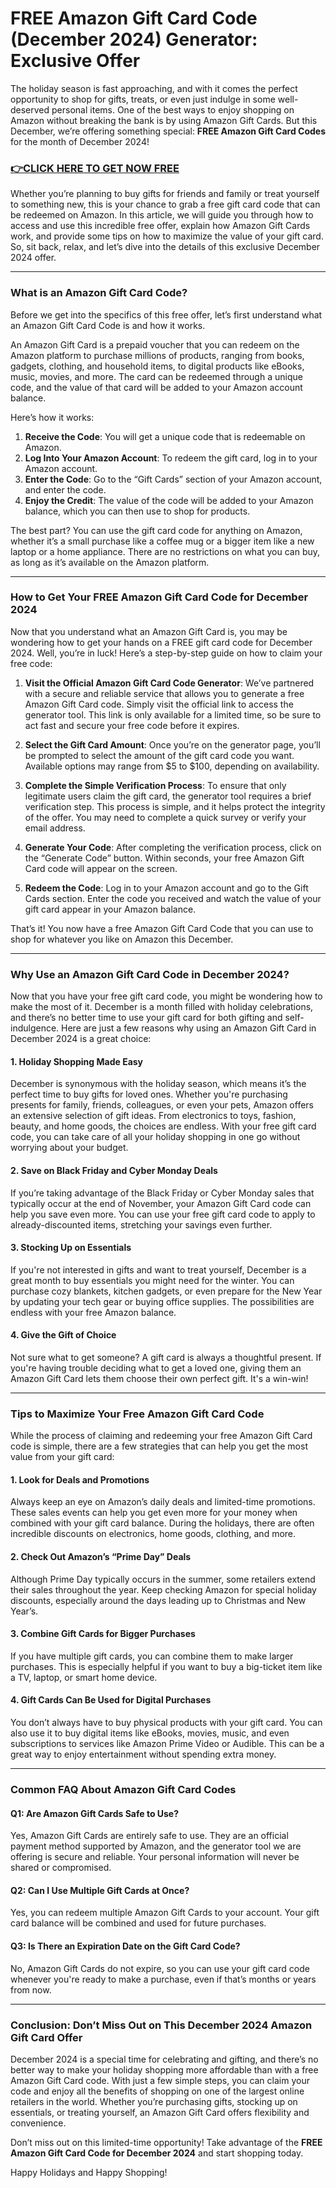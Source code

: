 # FREE Amazon Gift Card Code (December 2024) Generator: Exclusive Offer

The holiday season is fast approaching, and with it comes the perfect opportunity to shop for gifts, treats, or even just indulge in some well-deserved personal items. One of the best ways to enjoy shopping on Amazon without breaking the bank is by using Amazon Gift Cards. But this December, we’re offering something special: **FREE Amazon Gift Card Codes** for the month of December 2024!

### [👉CLICK HERE TO GET NOW FREE](https://freeforyou.xyz/amazon/go/codes/)

Whether you’re planning to buy gifts for friends and family or treat yourself to something new, this is your chance to grab a free gift card code that can be redeemed on Amazon. In this article, we will guide you through how to access and use this incredible free offer, explain how Amazon Gift Cards work, and provide some tips on how to maximize the value of your gift card. So, sit back, relax, and let’s dive into the details of this exclusive December 2024 offer.

---

### What is an Amazon Gift Card Code?

Before we get into the specifics of this free offer, let’s first understand what an Amazon Gift Card Code is and how it works.

An Amazon Gift Card is a prepaid voucher that you can redeem on the Amazon platform to purchase millions of products, ranging from books, gadgets, clothing, and household items, to digital products like eBooks, music, movies, and more. The card can be redeemed through a unique code, and the value of that card will be added to your Amazon account balance.

Here’s how it works:

1. **Receive the Code**: You will get a unique code that is redeemable on Amazon.
2. **Log Into Your Amazon Account**: To redeem the gift card, log in to your Amazon account.
3. **Enter the Code**: Go to the “Gift Cards” section of your Amazon account, and enter the code.
4. **Enjoy the Credit**: The value of the code will be added to your Amazon balance, which you can then use to shop for products.

The best part? You can use the gift card code for anything on Amazon, whether it’s a small purchase like a coffee mug or a bigger item like a new laptop or a home appliance. There are no restrictions on what you can buy, as long as it’s available on the Amazon platform.

---

### How to Get Your FREE Amazon Gift Card Code for December 2024

Now that you understand what an Amazon Gift Card is, you may be wondering how to get your hands on a FREE gift card code for December 2024. Well, you’re in luck! Here’s a step-by-step guide on how to claim your free code:

1. **Visit the Official Amazon Gift Card Code Generator**: We’ve partnered with a secure and reliable service that allows you to generate a free Amazon Gift Card code. Simply visit the official link to access the generator tool. This link is only available for a limited time, so be sure to act fast and secure your free code before it expires.

2. **Select the Gift Card Amount**: Once you’re on the generator page, you’ll be prompted to select the amount of the gift card code you want. Available options may range from $5 to $100, depending on availability.

3. **Complete the Simple Verification Process**: To ensure that only legitimate users claim the gift card, the generator tool requires a brief verification step. This process is simple, and it helps protect the integrity of the offer. You may need to complete a quick survey or verify your email address.

4. **Generate Your Code**: After completing the verification process, click on the “Generate Code” button. Within seconds, your free Amazon Gift Card code will appear on the screen.

5. **Redeem the Code**: Log in to your Amazon account and go to the Gift Cards section. Enter the code you received and watch the value of your gift card appear in your Amazon balance.

That’s it! You now have a free Amazon Gift Card Code that you can use to shop for whatever you like on Amazon this December.

---

### Why Use an Amazon Gift Card Code in December 2024?

Now that you have your free gift card code, you might be wondering how to make the most of it. December is a month filled with holiday celebrations, and there’s no better time to use your gift card for both gifting and self-indulgence. Here are just a few reasons why using an Amazon Gift Card in December 2024 is a great choice:

#### 1. **Holiday Shopping Made Easy**
December is synonymous with the holiday season, which means it’s the perfect time to buy gifts for loved ones. Whether you're purchasing presents for family, friends, colleagues, or even your pets, Amazon offers an extensive selection of gift ideas. From electronics to toys, fashion, beauty, and home goods, the choices are endless. With your free gift card code, you can take care of all your holiday shopping in one go without worrying about your budget.

#### 2. **Save on Black Friday and Cyber Monday Deals**
If you’re taking advantage of the Black Friday or Cyber Monday sales that typically occur at the end of November, your Amazon Gift Card code can help you save even more. You can use your free gift card code to apply to already-discounted items, stretching your savings even further.

#### 3. **Stocking Up on Essentials**
If you're not interested in gifts and want to treat yourself, December is a great month to buy essentials you might need for the winter. You can purchase cozy blankets, kitchen gadgets, or even prepare for the New Year by updating your tech gear or buying office supplies. The possibilities are endless with your free Amazon balance.

#### 4. **Give the Gift of Choice**
Not sure what to get someone? A gift card is always a thoughtful present. If you're having trouble deciding what to get a loved one, giving them an Amazon Gift Card lets them choose their own perfect gift. It's a win-win!

---

### Tips to Maximize Your Free Amazon Gift Card Code

While the process of claiming and redeeming your free Amazon Gift Card code is simple, there are a few strategies that can help you get the most value from your gift card:

#### 1. **Look for Deals and Promotions**
Always keep an eye on Amazon’s daily deals and limited-time promotions. These sales events can help you get even more for your money when combined with your gift card balance. During the holidays, there are often incredible discounts on electronics, home goods, clothing, and more.

#### 2. **Check Out Amazon’s “Prime Day” Deals**
Although Prime Day typically occurs in the summer, some retailers extend their sales throughout the year. Keep checking Amazon for special holiday discounts, especially around the days leading up to Christmas and New Year’s.

#### 3. **Combine Gift Cards for Bigger Purchases**
If you have multiple gift cards, you can combine them to make larger purchases. This is especially helpful if you want to buy a big-ticket item like a TV, laptop, or smart home device. 

#### 4. **Gift Cards Can Be Used for Digital Purchases**
You don’t always have to buy physical products with your gift card. You can also use it to buy digital items like eBooks, movies, music, and even subscriptions to services like Amazon Prime Video or Audible. This can be a great way to enjoy entertainment without spending extra money.

---

### Common FAQ About Amazon Gift Card Codes

#### Q1: Are Amazon Gift Cards Safe to Use?
Yes, Amazon Gift Cards are entirely safe to use. They are an official payment method supported by Amazon, and the generator tool we are offering is secure and reliable. Your personal information will never be shared or compromised.

#### Q2: Can I Use Multiple Gift Cards at Once?
Yes, you can redeem multiple Amazon Gift Cards to your account. Your gift card balance will be combined and used for future purchases.

#### Q3: Is There an Expiration Date on the Gift Card Code?
No, Amazon Gift Cards do not expire, so you can use your gift card code whenever you're ready to make a purchase, even if that’s months or years from now.

---

### Conclusion: Don’t Miss Out on This December 2024 Amazon Gift Card Offer

December 2024 is a special time for celebrating and gifting, and there’s no better way to make your holiday shopping more affordable than with a free Amazon Gift Card code. With just a few simple steps, you can claim your code and enjoy all the benefits of shopping on one of the largest online retailers in the world. Whether you’re purchasing gifts, stocking up on essentials, or treating yourself, an Amazon Gift Card offers flexibility and convenience.

Don’t miss out on this limited-time opportunity! Take advantage of the **FREE Amazon Gift Card Code for December 2024** and start shopping today.

Happy Holidays and Happy Shopping!
